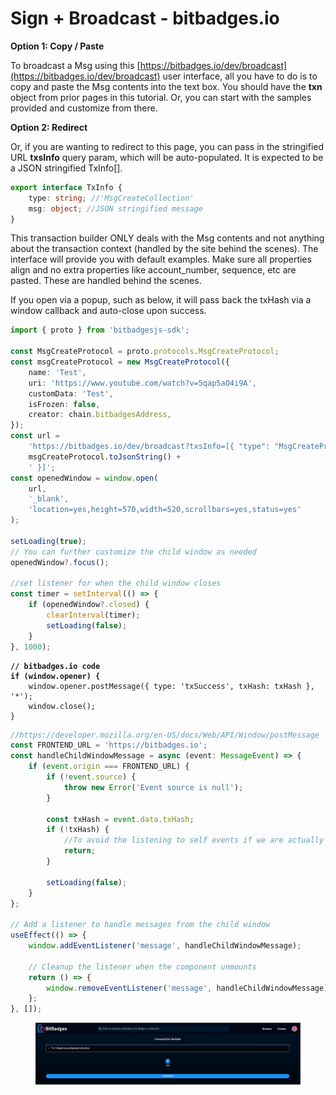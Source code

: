 # Sign + Broadcast - bitbadges.io

**Option 1: Copy / Paste**

To broadcast a Msg using this [https://bitbadges.io/dev/broadcast](https://bitbadges.io/dev/broadcast) user interface, all you have to do is to copy and paste the Msg contents into the text box. You should have the **txn** object from prior pages in this tutorial. Or, you can start with the samples provided and customize from there.

**Option 2: Redirect**

Or, if you are wanting to redirect to this page, you can pass in the stringified URL **txsInfo** query param, which will be auto-populated. It is expected to be a JSON stringified TxInfo\[].

```typescript
export interface TxInfo {
    type: string; //'MsgCreateCollection'
    msg: object; //JSON stringified message
}
```

This transaction builder ONLY deals with the Msg contents and not anything about the transaction context (handled by the site behind the scenes). The interface will provide you with default examples. Make sure all properties align and no extra properties like account_number, sequence, etc are pasted. These are handled behind the scenes.

If you open via a popup, such as below, it will pass back the txHash via a window callback and auto-close upon success.

```typescript
import { proto } from 'bitbadgesjs-sdk';

const MsgCreateProtocol = proto.protocols.MsgCreateProtocol;
const msgCreateProtocol = new MsgCreateProtocol({
    name: 'Test',
    uri: 'https://www.youtube.com/watch?v=5qap5aO4i9A',
    customData: 'Test',
    isFrozen: false,
    creator: chain.bitbadgesAddress,
});
const url =
    'https://bitbadges.io/dev/broadcast?txsInfo=[{ "type": "MsgCreateProtocol", "msg": ' +
    msgCreateProtocol.toJsonString() +
    ' }]';
const openedWindow = window.open(
    url,
    '_blank',
    'location=yes,height=570,width=520,scrollbars=yes,status=yes'
);

setLoading(true);
// You can further customize the child window as needed
openedWindow?.focus();

//set listener for when the child window closes
const timer = setInterval(() => {
    if (openedWindow?.closed) {
        clearInterval(timer);
        setLoading(false);
    }
}, 1000);
```

<pre class="language-typescript"><code class="lang-typescript"><strong>// bitbadges.io code
</strong><strong>if (window.opener) {
</strong>    window.opener.postMessage({ type: 'txSuccess', txHash: txHash }, '*');
    window.close();
}
</code></pre>

```typescript
//https://developer.mozilla.org/en-US/docs/Web/API/Window/postMessage
const FRONTEND_URL = 'https://bitbadges.io';
const handleChildWindowMessage = async (event: MessageEvent) => {
    if (event.origin === FRONTEND_URL) {
        if (!event.source) {
            throw new Error('Event source is null');
        }

        const txHash = event.data.txHash;
        if (!txHash) {
            //To avoid the listening to self events if we are actually on bitbadges.io and just an overall quality check
            return;
        }

        setLoading(false);
    }
};

// Add a listener to handle messages from the child window
useEffect(() => {
    window.addEventListener('message', handleChildWindowMessage);

    // Cleanup the listener when the component unmounts
    return () => {
        window.removeEventListener('message', handleChildWindowMessage);
    };
}, []);
```

<figure><img src="../../.gitbook/assets/image (7) (1) (1) (1).png" alt=""><figcaption></figcaption></figure>
